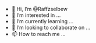 - 👋 Hi, I’m @Raffzselbew
- 👀 I’m interested in ...
- 🌱 I’m currently learning ...
- 💞️ I’m looking to collaborate on ...
- 📫 How to reach me ...

<!---
Raffzselbew/Raffzselbew is a ✨ special ✨ repository because its `README.md` (this file) appears on your GitHub profile.
You can click the Preview link to take a look at your changes.
--->
